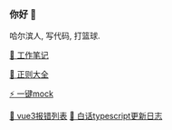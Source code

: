 ### 你好 👋

哈尔滨人, 写代码, 打篮球.

[📘 工作笔记](https://github.com/any86/Notes/issues)

[🦕 正则大全](https://any86.github.io/any-rule/)

[:zap: 一键mock](https://any86.github.io/be-mock)

[🌱 vue3报错列表](https://github.com/any86/vue-error/issues)
[🧁 白话typescript更新日志](https://github.com/any86/ts-log-cn)




<!-- [![any86's github stats](https://github-readme-stats.vercel.app/api?username=any86&show_icons=true&hide_border=true)](https://github.com/any86/) -->
